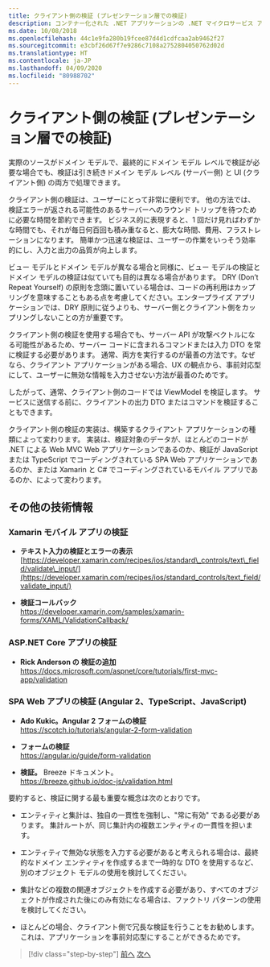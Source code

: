 ```yaml
---
title: クライアント側の検証 (プレゼンテーション層での検証)
description: コンテナー化された .NET アプリケーションの .NET マイクロサービス アーキテクチャ | クライアント側の検証の主な概念を調べる。
ms.date: 10/08/2018
ms.openlocfilehash: 44c1e9fa280b19fcee87d4d1cdfcaa2ab9462f27
ms.sourcegitcommit: e3cbf26d67f7e9286c7108a2752804050762d02d
ms.translationtype: HT
ms.contentlocale: ja-JP
ms.lasthandoff: 04/09/2020
ms.locfileid: "80988702"
---
```

# <a name="client-side-validation-validation-in-the-presentation-layers"></a>クライアント側の検証 (プレゼンテーション層での検証)

実際のソースがドメイン モデルで、最終的にドメイン モデル レベルで検証が必要な場合でも、検証は引き続きドメイン モデル レベル (サーバー側) と UI (クライアント側) の両方で処理できます。

クライアント側の検証は、ユーザーにとって非常に便利です。 他の方法では、検証エラーが返される可能性のあるサーバーへのラウンド トリップを待つために必要な時間を節約できます。 ビジネス的に表現すると、1 回だけ見ればわずかな時間でも、それが毎日何百回も積み重なると、膨大な時間、費用、フラストレーションになります。 簡単かつ迅速な検証は、ユーザーの作業をいっそう効率的にし、入力と出力の品質が向上します。

ビュー モデルとドメイン モデルが異なる場合と同様に、ビュー モデルの検証とドメイン モデルの検証は似ていても目的は異なる場合があります。 DRY (Don’t Repeat Yourself) の原則を念頭に置いている場合は、コードの再利用はカップリングを意味することもある点を考慮してください。エンタープライズ アプリケーションでは、DRY 原則に従うよりも、サーバー側とクライアント側をカップリングしないことの方が重要です。

クライアント側の検証を使用する場合でも、サーバー API が攻撃ベクトルになる可能性があるため、サーバー コードに含まれるコマンドまたは入力 DTO を常に検証する必要があります。 通常、両方を実行するのが最善の方法です。なぜなら、クライアント アプリケーションがある場合、UX の観点から、事前対応型にして、ユーザーに無効な情報を入力させない方法が最善のためです。

したがって、通常、クライアント側のコードでは ViewModel を検証します。 サービスに送信する前に、クライアントの出力 DTO またはコマンドを検証することもできます。

クライアント側の検証の実装は、構築するクライアント アプリケーションの種類によって変わります。 実装は、検証対象のデータが、ほとんどのコードが .NET による Web MVC Web アプリケーションであるのか、検証が JavaScript または TypeScript でコーディングされている SPA Web アプリケーションであるのか、または Xamarin と C# でコーディングされているモバイル アプリであるのか、によって変わります。

## <a name="additional-resources"></a>その他の技術情報

### <a name="validation-in-xamarin-mobile-apps"></a>Xamarin モバイル アプリの検証

- **テキスト入力の検証とエラーの表示** \
  [https://developer.xamarin.com/recipes/ios/standard\_controls/text\_field/validate\_input/](https://developer.xamarin.com/recipes/ios/standard_controls/text_field/validate_input/)

- **検証コールバック** \
  <https://developer.xamarin.com/samples/xamarin-forms/XAML/ValidationCallback/>

### <a name="validation-in-aspnet-core-apps"></a>ASP.NET Core アプリの検証

- **Rick Anderson の 検証の追加** \
  <https://docs.microsoft.com/aspnet/core/tutorials/first-mvc-app/validation>

### <a name="validation-in-spa-web-apps-angular-2-typescript-javascript"></a>SPA Web アプリの検証 (Angular 2、TypeScript、JavaScript)

- **Ado Kukic。Angular 2 フォームの検証** \
  <https://scotch.io/tutorials/angular-2-form-validation>

- **フォームの検証** \
  <https://angular.io/guide/form-validation>

- **検証。** Breeze ドキュメント。 \
  <https://breeze.github.io/doc-js/validation.html>

要約すると、検証に関する最も重要な概念は次のとおりです。

- エンティティと集計は、独自の一貫性を強制し、"常に有効" である必要があります。 集計ルートが、同じ集計内の複数エンティティの一貫性を担います。

- エンティティで無効な状態を入力する必要があると考えられる場合は、最終的なドメイン エンティティを作成するまで一時的な DTO を使用するなど、別のオブジェクト モデルの使用を検討してください。

- 集計などの複数の関連オブジェクトを作成する必要があり、すべてのオブジェクトが作成された後にのみ有効になる場合は、ファクトリ パターンの使用を検討してください。

- ほとんどの場合、クライアント側で冗長な検証を行うことをお勧めします。これは、アプリケーションを事前対応型にすることができるためです。

>[!div class="step-by-step"]
>[前へ](domain-model-layer-validations.md)
>[次へ](domain-events-design-implementation.md)
